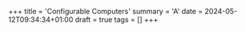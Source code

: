 +++
title = 'Configurable Computers'
summary = 'A'
date = 2024-05-12T09:34:34+01:00
draft = true
tags = []
+++
